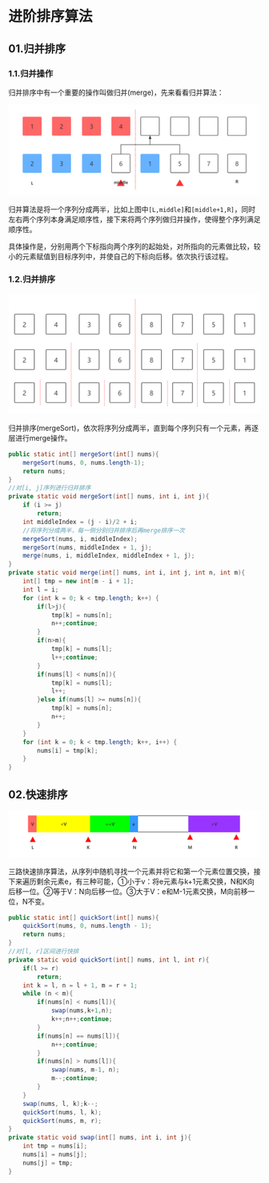 # 进阶排序算法

## 01.归并排序

### 1.1.归并操作

归并排序中有一个重要的操作叫做归并(merge)，先来看看归并算法：

![fail](img/2.2.png)

归并算法是将一个序列分成两半，比如上图中``[L,middle]``和``[middle+1,R]``，同时左右两个序列本身满足顺序性，接下来将两个序列做归并操作，使得整个序列满足顺序性。

具体操作是，分别用两个下标指向两个序列的起始处，对所指向的元素做比较，较小的元素赋值到目标序列中，并使自己的下标向后移。依次执行该过程。



### 1.2.归并排序

![fail](img/2.1.png)

归并排序(mergeSort)，依次将序列分成两半，直到每个序列只有一个元素，再逐层进行merge操作。

```java
public static int[] mergeSort(int[] nums){
    mergeSort(nums, 0, nums.length-1);
    return nums;
}
//对[i, j]序列进行归并排序
private static void mergeSort(int[] nums, int i, int j){
    if (i >= j)
        return;
    int middleIndex = (j - i)/2 + i;
    //将序列分成两半，每一侧分别归并排序后再merge排序一次
    mergeSort(nums, i, middleIndex);
    mergeSort(nums, middleIndex + 1, j);
    merge(nums, i, middleIndex, middleIndex + 1, j);
}
private static void merge(int[] nums, int i, int j, int n, int m){
    int[] tmp = new int[m - i + 1];
    int l = i;
    for (int k = 0; k < tmp.length; k++) {
        if(l>j){
            tmp[k] = nums[n];
            n++;continue;
        }
        if(n>m){
            tmp[k] = nums[l];
            l++;continue;
        }
        if(nums[l] < nums[n]){
            tmp[k] = nums[l];
            l++;
        }else if(nums[l] >= nums[n]){
            tmp[k] = nums[n];
            n++;
        }
    }
    for (int k = 0; k < tmp.length; k++, i++) {
        nums[i] = tmp[k];
    }
}
```



## 02.快速排序

![fail](img/2.3.png)

三路快速排序算法，从序列中随机寻找一个元素并将它和第一个元素位置交换，接下来遍历剩余元素e，有三种可能，①小于v：将e元素与k+1元素交换，N和K向后移一位。②等于V：N向后移一位。③大于V：e和M-1元素交换，M向前移一位，N不变。

```java
public static int[] quickSort(int[] nums){
    quickSort(nums, 0, nums.length - 1);
    return nums;
}
//对[l, r]区间进行快排
private static void quickSort(int[] nums, int l, int r){
    if(l >= r)
        return;
    int k = l, n = l + 1, m = r + 1;
    while (n < m){
        if(nums[n] < nums[l]){
            swap(nums,k+1,n);
            k++;n++;continue;
        }
        if(nums[n] == nums[l]){
            n++;continue;
        }
        if(nums[n] > nums[l]){
            swap(nums, m-1, n);
            m--;continue;
        }
    }
    swap(nums, l, k);k--;
    quickSort(nums, l, k);
    quickSort(nums, m, r);
}
private static void swap(int[] nums, int i, int j){
    int tmp = nums[i];
    nums[i] = nums[j];
    nums[j] = tmp;
}
```

